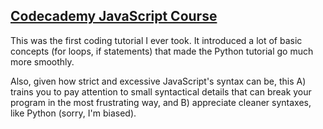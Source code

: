 [Codecademy JavaScript Course](https://www.codecademy.com/learn/javascript)
------

This was the first coding tutorial I ever took. It introduced a lot of basic concepts (for loops, if statements) that made the Python tutorial go much more smoothly.

Also, given how strict and excessive JavaScript's syntax can be, this A) trains you to pay attention to small syntactical details that can break your program in the most frustrating way, and B) appreciate cleaner syntaxes, like Python (sorry, I'm biased).
